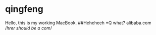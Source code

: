 # qingfeng
Hello, this is my working MacBook.
##Heheheeh
*Q what?
alibaba.com
/*hrer should be a com*/


